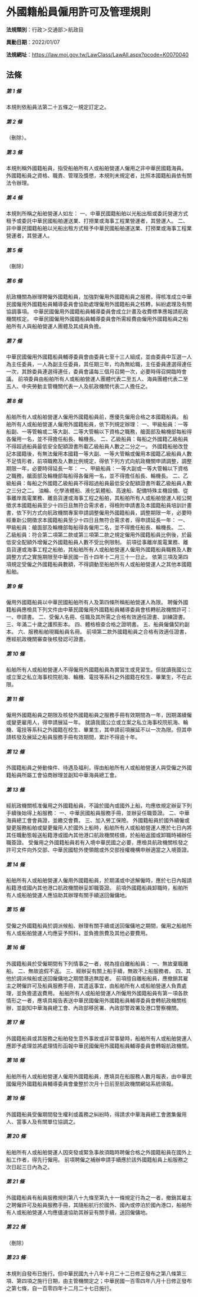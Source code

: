 # 外國籍船員僱用許可及管理規則

**法規類別**：行政＞交通部＞航政目

**異動日期**：2022/01/07  

**法規網址**：https://law.moj.gov.tw/LawClass/LawAll.aspx?pcode=K0070040





## 法條
##### 第 1 條
本規則依船員法第二十五條之一規定訂定之。

##### 第 2 條
（刪除）。

##### 第 3 條
本規則稱外國籍船員，指受船舶所有人或船舶營運人僱用之非中華民國籍海員。
外國籍船員之資格、職責、管理及獎懲，本規則未規定者，比照本國籍船員依有關法令辦理。

##### 第 4 條
本規則所稱之船舶營運人如左：
一、中華民國籍船舶以光船出租或委託營運方式租予或委託中華民國船舶運送業、打撈業或海事工程業營運者，其營運人。
二、非中華民國籍船舶以光船出租方式租予中華民國船舶運送業、打撈業或海事工程業營運者，其營運人。

##### 第 5 條
（刪除）

##### 第 6 條
航政機關為辦理聘僱外國籍船員，加強對僱用外國籍船員之服務，得核准成立中華民國僱用外國籍船員輔導委員會協助處理僱用外國籍船員之核轉，糾紛處理及有關協調事項。
中華民國僱用外國籍船員輔導委員會成立計畫及收費標準應報請航政機關核定。
中華民國僱用外國籍船員輔導委員會所需經費由僱用外國籍船員之船舶所有人與船舶營運人團體及其成員負擔。

##### 第 7 條
中華民國僱用外國籍船員輔導委員會由委員七至十三人組成，並由委員中互選一人為主任委員，一人為副主任委員，其任期三年，均為無給職，主任委員連選得連任一次，其餘委員連選得連任，委員會議每三個月召開一次，必要時得召開臨時會議。
前項委員由船舶所有人或船舶營運人團體代表二至五人、海員團體代表二至五人、中央勞動主管機關代表一人及航政機關代表二人擔任之。

##### 第 8 條
船舶所有人或船舶營運人僱用外國籍船員前，應優先僱用合格之本國籍船員。
船舶所有人或船舶營運人僱用外國籍船員，依下列規定辦理：
一、甲級船員：一等船副、一等管輪或二等大副、二等大管輪以下資格之職務，艙面部及輪機部每船得各僱用一名，並不得擔任船長、輪機長。
二、乙級船員：每船之外國籍乙級船員不得超過船員最低安全配額證書所載乙級船員人數之二分之一。
外國籍船舶改登記本國籍後，有無法僱用本國籍一等大副、一等大管輪或僱用本國籍乙級船員人數不足情形者，前項職務及人數比例規定，得依下列方式向航政機關申請調整，調整期限一年，必要時得延長一年：
一、甲級船員：一等大副或一等大管輪以下資格之職務，艙面部及輪機部每船得各僱用一名，並不得擔任船長、輪機長。
二、乙級船員：每船之外國籍乙級船員不得超過船員最低安全配額證書所載乙級船員人數之三分之二。
油輪、化學液體船、液化氣體船、高速船、配備特殊主機設備、從事離岸風電業務、離島貨運或海事工程之船舶，其船舶所有人或船舶營運人經公開徵求本國籍船員至少十四日且無符合需求者，得檢附申請書及本國籍船員培訓計畫書，依下列方式向航政機關專案申請調整僱用外國籍船員，調整期限一年，必要時經重新公開徵求本國籍船員至少十四日且無符合需求者，得申請延長一年：
一、甲級船員：艙面部及輪機部每船得各僱用二名，並不得擔任船長、輪機長。
二、乙級船員：符合第二項第二款或第三項第二款之規定僱用外國籍船員比例後，於最低安全配額外增僱之外國籍船員人數不受比例限制。
前項從事離岸風電業務、離島貨運或海事工程之船舶，其船舶所有人或船舶營運人僱用外國籍船員職務及人數調整方式之實施期限至中華民國一百十四年十二月三十一日止。
依第三項及第四項規定受僱之外國籍船員數額，不得調動至船舶所有人或船舶營運人之其他本國籍船舶。

##### 第 9 條
僱用外國籍船員以中華民國船舶所有人及第四條所稱船舶營運人為限。
聘僱外國籍船員應檢具下列文件由中華民國僱用外國籍船員輔導委員會核轉航政機關許可：
一、申請書。
二、受僱人名冊、任職及其所需之合格有效適任證書、訓練證書。
三、年滿二十歲之護照影本。
四、體格檢查合格之證明書。
五、船員僱傭契約副本。
六、服務船舶現職船員名冊。
前項第二款外國籍船員之合格有效適任證書，應經航政機關審查後核發認可證書。

##### 第 10 條
船舶所有人或船舶營運人不得僱用外國籍船員為實習生或見習生。但就讀我國公立或立案之私立海事校院航海、輪機、電技等系科之外國籍在校生、畢業生，不在此限。

##### 第 11 條
僱用外國籍船員之期限及核發外國籍船員之服務手冊有效期間為一年，因期滿續僱或變更雇用人，得申請展延一年。
就讀我國公立或立案之私立海事校院航海、輪機、電技等系科之外國籍在校生、畢業生，其申請前項展延不以一次為限。但其申請核發及展延之船員服務手冊有效期間，累計不得逾十年。

##### 第 12 條
外國籍船員之勞動條件、待遇及福利，得由船舶所有人或船舶營運人與受僱之外國籍船員所屬工會協商辦理並副知中華海員總工會。

##### 第 13 條
經航政機關核准僱用之外國籍船員，不論於國內或國外上船，均應依規定辦妥下列手續後始得上船服務：
一、中華民國船員服務手冊，並辦妥任職簽證。
二、中華海員總工會會員證，並繳交會費。
三、加入勞工保險。
外國籍船員於國外續僱或變更服務船舶或變更僱用人於國外上船時，船舶所有人或船舶營運人應於七日內將其任職動態報送船籍港或國內其他港口航政機關核備，於船舶返國或卸職時補辦任職簽證。
受僱用之外國籍船員若有入境中華民國之必要，應檢具航政機關核發之許可文件向外交部、中華民國駐外使領館或外交部授權機構申辦適當之入境簽證。

##### 第 14 條
船舶所有人或船舶營運人僱用外國籍船員，於期滿或中途解僱時，應於七日內報請船籍港或國內其他港口航政機關辦妥卸職簽證。
前項外國籍船員卸職時，船舶所有人或船舶營運人應協助其辦理有關手續送回僱傭地。

##### 第 15 條
受僱之外國籍船員於調派候船、辦理有關手續或送回僱傭地之期間，僱用之船舶所有人或船舶營運人均應妥予照料，並負擔旅費及其他必要費用。

##### 第 16 條
外國籍船員於受僱期間有下列情事之一者，視為擅自離船船員：
一、無故棄職離船。
二、無故逾假不返。
三、經辦妥有關上船手續，無故不上船服務者。
四、其他於調派候船或送回僱傭地之期間潛逃無蹤者。
前項擅自離船船員，應撤銷其雇主之聘僱許可及船員服務手冊，其遣返事宜，由船舶所有人或船舶營運人負責處理，並負擔遣返費用。
船舶所有人或船舶營運人所僱用外國籍船員有第一項各款情形之一者，應填具報告表送中華民國僱用外國籍船員輔導委員會轉航政機關核辦，並副知中華海員總工會、內政部移民署、內政部警政署及港口警察機關。

##### 第 17 條
外國籍船員或其服務之船舶發生意外事故或非常事變時，船舶所有人或船舶營運人應即予處理並將處理情形函報中華民國僱用外國籍船員輔導委員會轉報航政機關。

##### 第 18 條
船舶所有人或船舶營運人僱用外國籍船員，應填具在船服務人數月報表，由中華民國僱用外國籍船員輔導委員會彙整於次月十日前至航政機關網站系統填報。

##### 第 19 條
外國籍船員受僱期間發生權利或義務之糾紛時，得請求中華海員總工會邀集僱用人、當事人及有關單位協調之。

##### 第 20 條
船舶所有人或船舶營運人因突發或緊急事故須臨時聘僱合格之外國籍船員在國外上船工作者，得先行僱用。
前項聘僱之補辦申請手續應於該外國籍船員上船服務之次日起三日內為之。

##### 第 21 條
外國籍船員有船員服務規則第八十九條至第九十一條規定行為之一者，撤銷其雇主之聘僱許可及船員服務手冊，其隨船航行於國外、國內或停泊於國內港口，船舶所有人或船舶營運人均應儘速協助其辦妥有關手續，送回僱傭地。

##### 第 22 條
（刪除）

##### 第 23 條
本規則自發布日施行。但中華民國九十八年十月二十二日修正發布之第八條第三項、第四項之施行日期，由主管機關定之；中華民國一百零四年八月十日修正發布之第七條，自一百零四年十二月二十七日施行。


